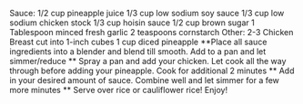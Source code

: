 Sauce: 1/2 cup pineapple juice 1/3 cup low sodium soy sauce 1/3 cup low sodium chicken stock 1/3 cup hoisin sauce 1/2 cup brown sugar 1 Tablespoon minced fresh garlic 2 teaspoons cornstarch Other: 2-3 Chicken Breast cut into 1-inch cubes 1 cup diced pineapple **Place all sauce ingredients into a blender and blend till smooth. Add to a pan and let simmer/reduce ** Spray a pan and add your chicken. Let cook all the way through before adding your pineapple. Cook for additional 2 minutes ** Add in your desired amount of sauce. Combine well and let simmer for a few more minutes ** Serve over rice or cauliflower rice! Enjoy!
